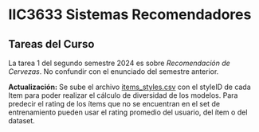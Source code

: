 # IIC3633 Sistemas Recomendadores

## Tareas del Curso

La tarea 1 del segundo semestre 2024 es sobre *Recomendación de Cervezas*. No confundir con el enunciado del semestre anterior.

**Actualización:** Se sube el archivo [items_styles.csv](https://uccl0-my.sharepoint.com/:x:/g/personal/aplaza2_uc_cl/Ec7igUxgj7xDsXwqQZRdApEBqLV5jGNkffuPEq5soVfRwA?e=WdEYWz) con el styleID de cada Item para poder realizar el cálculo de diversidad de los modelos. Para predecir el rating de los ítems que no se encuentran en el set de entrenamiento pueden usar el rating promedio del usuario, del ítem o del dataset.
